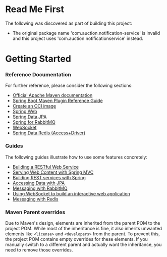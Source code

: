 # Read Me First
The following was discovered as part of building this project:

* The original package name 'com.auction.notification-service' is invalid and this project uses 'com.auction.notificationservice' instead.

# Getting Started

### Reference Documentation
For further reference, please consider the following sections:

* [Official Apache Maven documentation](https://maven.apache.org/guides/index.html)
* [Spring Boot Maven Plugin Reference Guide](https://docs.spring.io/spring-boot/3.5.6/maven-plugin)
* [Create an OCI image](https://docs.spring.io/spring-boot/3.5.6/maven-plugin/build-image.html)
* [Spring Web](https://docs.spring.io/spring-boot/3.5.6/reference/web/servlet.html)
* [Spring Data JPA](https://docs.spring.io/spring-boot/3.5.6/reference/data/sql.html#data.sql.jpa-and-spring-data)
* [Spring for RabbitMQ](https://docs.spring.io/spring-boot/3.5.6/reference/messaging/amqp.html)
* [WebSocket](https://docs.spring.io/spring-boot/3.5.6/reference/messaging/websockets.html)
* [Spring Data Redis (Access+Driver)](https://docs.spring.io/spring-boot/3.5.6/reference/data/nosql.html#data.nosql.redis)

### Guides
The following guides illustrate how to use some features concretely:

* [Building a RESTful Web Service](https://spring.io/guides/gs/rest-service/)
* [Serving Web Content with Spring MVC](https://spring.io/guides/gs/serving-web-content/)
* [Building REST services with Spring](https://spring.io/guides/tutorials/rest/)
* [Accessing Data with JPA](https://spring.io/guides/gs/accessing-data-jpa/)
* [Messaging with RabbitMQ](https://spring.io/guides/gs/messaging-rabbitmq/)
* [Using WebSocket to build an interactive web application](https://spring.io/guides/gs/messaging-stomp-websocket/)
* [Messaging with Redis](https://spring.io/guides/gs/messaging-redis/)

### Maven Parent overrides

Due to Maven's design, elements are inherited from the parent POM to the project POM.
While most of the inheritance is fine, it also inherits unwanted elements like `<license>` and `<developers>` from the parent.
To prevent this, the project POM contains empty overrides for these elements.
If you manually switch to a different parent and actually want the inheritance, you need to remove those overrides.

